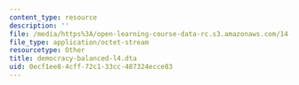 ```yaml
---
content_type: resource
description: ''
file: /media/https%3A/open-learning-course-data-rc.s3.amazonaws.com/14-382-econometrics-spring-2017/0ecf1ee84cff72c133cc487324ecce83_democracy-balanced-l4.dta
file_type: application/octet-stream
resourcetype: Other
title: democracy-balanced-l4.dta
uid: 0ecf1ee8-4cff-72c1-33cc-487324ecce83
---
```

